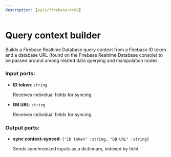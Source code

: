 ```yaml
---
description: [apis/firebase/rtdb]
---
```


# Query context builder

Builds a Firebase Realtime Database query context from a Firebase ID token and a database URL (found on the Firebase Realtime Database console) to be passed around among related data querying and manipulation nodes.

### Input ports:

* __ID token__: `string`

    Receives individual fields for syncing.


* __DB URL__: `string`

    Receives individual fields for syncing.

### Output ports:

* __sync context-synced__: `{"ID token" :string, "DB URL" :string}`

    Sends synchronized inputs as a dictionary, indexed by field.

